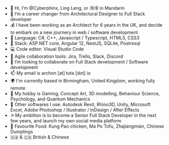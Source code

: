 - 👋 Hi, I’m @Cyberphinx, Ling Leng, or 冷泠 in Mandarin
- 👀 I’m a career changer from Architectural Designer to Full Stack developer
- 💰 I have been working as an Architect for 6 years in the UK, and decide to embark on a new journery in web / software development
- 🌱 Language: C#, C++, Javascript / Typescript, HTML5, CSS3
- 🏰 Stack: ASP.NET core, Angular 12, NestJS, SQLite, Postresql
- 💻 Code editor: Visual Studio Code
- 💼 Agile collaboration tools: Jira, Trello, Slack, Discord
- 💞️ I’m looking to collaborate on Full Stack development / Software development
- 📫 My email is archon [at] tuta [dot] io
- 🌍 I'm currently based in Birmingham, United Kingdom, working fully remote
- 💖 My hobby is Gaming, Concept Art, 3D modelling, Behaviour Science, Psychology, and Quantum Mechanics
- 🔧 Other softwares I use: Autodesk Revit, Rhino3D, Unity, Microsoft Excel, Adobe Photoshop / Illustrator / InDesign / After Effects
- ↗️ My ambition is to become a Senior Full Stack Developer in the next few years, and launch my own social media platform
- 🍛 Favourite Food: Kung Pao chicken, Ma Po Tofu, Zhajiangmian, Chinese Dumplings
- 🇬🇧 & 🇨🇳 British & Chinese

<!---
Cyberphinx/Cyberphinx is a ✨ special ✨ repository because its `README.md` (this file) appears on your GitHub profile.
You can click the Preview link to take a look at your changes.
--->
